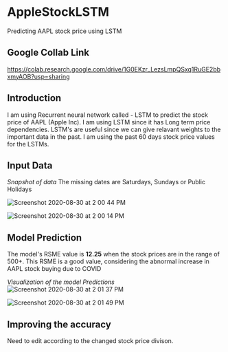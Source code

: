 # AppleStockLSTM
Predicting AAPL stock price using LSTM

## Google Collab Link
https://colab.research.google.com/drive/1G0EKzr_LezsLmpQSxq1RuGE2bbxmyAOB?usp=sharing

## Introduction
I am using Recurrent neural network called - LSTM to predict the stock price of AAPL (Apple Inc).
I am using LSTM since it has Long term price dependencies.
LSTM's are useful since we can give relavant weights to the important data in the past.
I am using the past 60 days stock price values for the LSTMs.

## Input Data
*Snapshot of data*
The missing dates are Saturdays, Sundays or Public Holidays

![Screenshot 2020-08-30 at 2 00 44 PM](https://user-images.githubusercontent.com/22790699/91654888-45966900-eaca-11ea-935d-44f3ab60d9c3.png)

![Screenshot 2020-08-30 at 2 00 14 PM](https://user-images.githubusercontent.com/22790699/91654797-92c60b00-eac9-11ea-9500-51fa9d5d4d67.png)

## Model Prediction

The model's RSME value is **12.25** when the stock prices are in the range of 500+.
This RSME is a good value, considering the abnormal increase in AAPL stock buying due to COVID

*Visualization of the model Predictions*
![Screenshot 2020-08-30 at 2 01 37 PM](https://user-images.githubusercontent.com/22790699/91654992-116f7800-eacb-11ea-8a63-6a891de7fded.png)

![Screenshot 2020-08-30 at 2 01 49 PM](https://user-images.githubusercontent.com/22790699/91655020-55fb1380-eacb-11ea-8f89-f6c1481b63f4.png)

## Improving the accuracy 

Need to edit according to the changed stock price divison.
